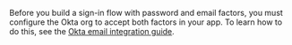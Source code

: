 Before you build a sign-in flow with password and email factors, you must configure the Okta org to accept both factors in your app. To learn how to do this, see the [Okta email integration guide](/docs/guides/authenticators-okta-email/java/main/#update-configurations).

